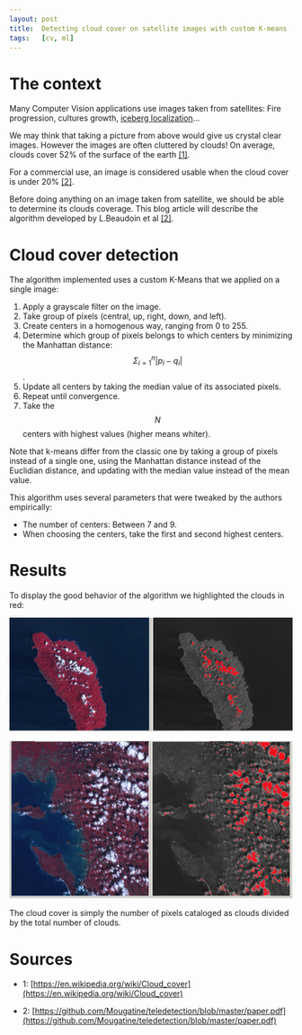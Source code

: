 ```yaml
---
layout: post
title:  Detecting cloud cover on satellite images with custom K-means
tags:   [cv, ml]
---
```


# The context

Many Computer Vision applications use images taken from satellites: Fire
progression, cultures growth, [iceberg localization](https://www.kaggle.com/c/statoil-iceberg-classifier-challenge)...

We may think that taking a picture from above would give us crystal clear
images. However the images are often cluttered by clouds! On average, clouds
cover 52% of the surface of the earth [[1]](https://en.wikipedia.org/wiki/Cloud_cover).

For a commercial use, an image is considered usable when the cloud cover is
under 20% [[2]](https://github.com/Mougatine/teledetection/blob/master/paper.pdf).

Before doing anything on an image taken from satellite, we should be able to
determine its clouds coverage. This blog article will describe the algorithm
developed by L.Beaudoin et al [[2]](https://github.com/Mougatine/teledetection/blob/master/paper.pdf).

# Cloud cover detection

The algorithm implemented uses a custom K-Means that we applied on a single image:

1. Apply a grayscale filter on the image.
2. Take group of pixels (central, up, right, down, and left).
3. Create centers in a homogenous way, ranging from 0 to 255.
4. Determine which group of pixels belongs to which centers by minimizing the
Manhattan distance: $$\Sigma_{i=1}^{n} |p_i - q_i|$$.
5. Update all centers by taking the median value of its associated pixels.
6. Repeat until convergence.
7. Take the $$N$$ centers with highest values (higher means whiter).

Note that k-means differ from the classic one by taking a group of pixels
instead of a single one, using the Manhattan distance instead of the Euclidian
distance, and updating with the median value instead of the mean value.

This algorithm uses several parameters that were tweaked by the authors
empirically:

- The number of centers: Between 7 and 9.
- When choosing the centers, take the first and second highest centers.

# Results

To display the good behavior of the algorithm we highlighted the clouds in red:

![Example 1](/public/assets/cloud1.png)

![Example 2](/public/assets/cloud2.png)

The cloud cover is simply the number of pixels cataloged as clouds divided by
the total number of clouds.

# Sources

- 1: [https://en.wikipedia.org/wiki/Cloud_cover](https://en.wikipedia.org/wiki/Cloud_cover)

- 2: [https://github.com/Mougatine/teledetection/blob/master/paper.pdf](https://github.com/Mougatine/teledetection/blob/master/paper.pdf)
